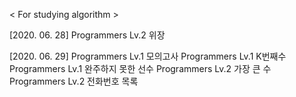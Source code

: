 < For studying algorithm >

[2020. 06. 28]
Programmers Lv.2 위장

[2020. 06. 29]
Programmers Lv.1 모의고사
Programmers Lv.1 K번째수
Programmers Lv.1 완주하지 못한 선수
Programmers Lv.2 가장 큰 수
Programmers Lv.2 전화번호 목록